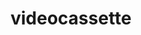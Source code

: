 ---
layout: smileys&emotion
title: videocassette
emoji: videocassette
permalink: 📼.html
image: assets/img/3moji/videocassette.png
---